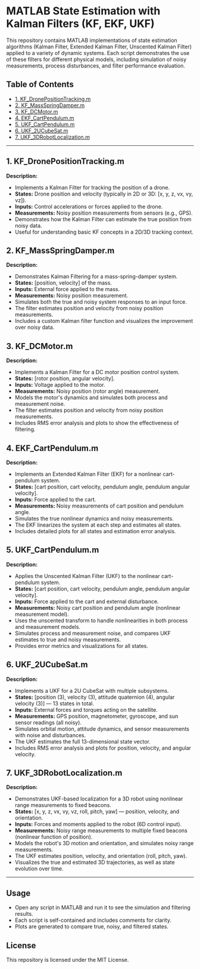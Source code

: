 # MATLAB State Estimation with Kalman Filters (KF, EKF, UKF)

This repository contains MATLAB implementations of state estimation algorithms (Kalman Filter, Extended Kalman Filter, Unscented Kalman Filter) applied to a variety of dynamic systems. Each script demonstrates the use of these filters for different physical models, including simulation of noisy measurements, process disturbances, and filter performance evaluation.

## Table of Contents
- [1. KF_DronePositionTracking.m](#1-kf_dronepositiontrackingm)
- [2. KF_MassSpringDamper.m](#2-kf_massspringdamperm)
- [3. KF_DCMotor.m](#3-kf_dcmotorm)
- [4. EKF_CartPendulum.m](#4-ekf_cartpendulumm)
- [5. UKF_CartPendulum.m](#5-ukf_cartpendulumm)
- [6. UKF_2UCubeSat.m](#6-ukf_2ucubesatm)
- [7. UKF_3DRobotLocalization.m](#7-ukf_3drobotlocalizationm)

---

## 1. KF_DronePositionTracking.m
**Description:**
- Implements a Kalman Filter for tracking the position of a drone.
- **States:** Drone position and velocity (typically in 2D or 3D: [x, y, z, vx, vy, vz]).
- **Inputs:** Control accelerations or forces applied to the drone.
- **Measurements:** Noisy position measurements from sensors (e.g., GPS).
- Demonstrates how the Kalman Filter can estimate the true position from noisy data.
- Useful for understanding basic KF concepts in a 2D/3D tracking context.

## 2. KF_MassSpringDamper.m
**Description:**
- Demonstrates Kalman Filtering for a mass-spring-damper system.
- **States:** [position, velocity] of the mass.
- **Inputs:** External force applied to the mass.
- **Measurements:** Noisy position measurement.
- Simulates both the true and noisy system responses to an input force.
- The filter estimates position and velocity from noisy position measurements.
- Includes a custom Kalman filter function and visualizes the improvement over noisy data.

## 3. KF_DCMotor.m
**Description:**
- Implements a Kalman Filter for a DC motor position control system.
- **States:** [rotor position, angular velocity].
- **Inputs:** Voltage applied to the motor.
- **Measurements:** Noisy position (rotor angle) measurement.
- Models the motor's dynamics and simulates both process and measurement noise.
- The filter estimates position and velocity from noisy position measurements.
- Includes RMS error analysis and plots to show the effectiveness of filtering.

## 4. EKF_CartPendulum.m
**Description:**
- Implements an Extended Kalman Filter (EKF) for a nonlinear cart-pendulum system.
- **States:** [cart position, cart velocity, pendulum angle, pendulum angular velocity].
- **Inputs:** Force applied to the cart.
- **Measurements:** Noisy measurements of cart position and pendulum angle.
- Simulates the true nonlinear dynamics and noisy measurements.
- The EKF linearizes the system at each step and estimates all states.
- Includes detailed plots for all states and estimation error analysis.

## 5. UKF_CartPendulum.m
**Description:**
- Applies the Unscented Kalman Filter (UKF) to the nonlinear cart-pendulum system.
- **States:** [cart position, cart velocity, pendulum angle, pendulum angular velocity].
- **Inputs:** Force applied to the cart and external disturbance.
- **Measurements:** Noisy cart position and pendulum angle (nonlinear measurement model).
- Uses the unscented transform to handle nonlinearities in both process and measurement models.
- Simulates process and measurement noise, and compares UKF estimates to true and noisy measurements.
- Provides error metrics and visualizations for all states.

## 6. UKF_2UCubeSat.m
**Description:**
- Implements a UKF for a 2U CubeSat with multiple subsystems.
- **States:** [position (3), velocity (3), attitude quaternion (4), angular velocity (3)] — 13 states in total.
- **Inputs:** External forces and torques acting on the satellite.
- **Measurements:** GPS position, magnetometer, gyroscope, and sun sensor readings (all noisy).
- Simulates orbital motion, attitude dynamics, and sensor measurements with noise and disturbances.
- The UKF estimates the full 13-dimensional state vector.
- Includes RMS error analysis and plots for position, velocity, and angular velocity.

## 7. UKF_3DRobotLocalization.m
**Description:**
- Demonstrates UKF-based localization for a 3D robot using nonlinear range measurements to fixed beacons.
- **States:** [x, y, z, vx, vy, vz, roll, pitch, yaw] — position, velocity, and orientation.
- **Inputs:** Forces and moments applied to the robot (6D control input).
- **Measurements:** Noisy range measurements to multiple fixed beacons (nonlinear function of position).
- Models the robot's 3D motion and orientation, and simulates noisy range measurements.
- The UKF estimates position, velocity, and orientation (roll, pitch, yaw).
- Visualizes the true and estimated 3D trajectories, as well as state evolution over time.

---

## Usage
- Open any script in MATLAB and run it to see the simulation and filtering results.
- Each script is self-contained and includes comments for clarity.
- Plots are generated to compare true, noisy, and filtered states.

## License
This repository is licensed under the MIT License.
